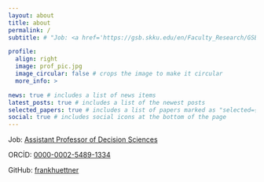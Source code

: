 ```yaml
---
layout: about
title: about
permalink: /
subtitle: # "Job: <a href='https://gsb.skku.edu/en/Faculty_Research/GSB_Faculty.do?mode=view&articleNo=72479'>Assistant Professor of Decision Sciences</a>"

profile:
  align: right
  image: prof_pic.jpg
  image_circular: false # crops the image to make it circular
  more_info: >

news: true # includes a list of news items
latest_posts: true # includes a list of the newest posts
selected_papers: true # includes a list of papers marked as "selected={true}"
social: true # includes social icons at the bottom of the page
---
```


<!-- Address: International Hall #90409,
Sungkyunkwan University  25-2, Sungkyunkwan-ro, SKK GSB,
Jongro-gu, Seoul, Korea 03063 -->

Job: [Assistant Professor of Decision Sciences](https://gsb.skku.edu/en/Faculty_Research/GSB_Faculty.do?mode=view&articleNo=72479)

ORCİD: [0000-0002-5489-1334](https://orcid.org/0000-0002-5489-1334)

GitHub: [frankhuettner](https://github.com/frankhuettner)
